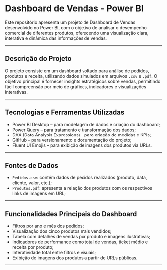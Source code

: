 # Dashboard de Vendas - Power BI

Este repositório apresenta um projeto de Dashboard de Vendas desenvolvido no Power BI, com o objetivo de analisar o desempenho comercial de diferentes produtos, oferecendo uma visualização clara, interativa e dinâmica das informações de vendas.

---

## Descrição do Projeto

O projeto consiste em um dashboard voltado para análise de pedidos, produtos e receita, utilizando dados simulados em arquivos `.csv` e `.pdf`. O objetivo principal é fornecer insights estratégicos sobre vendas, permitindo fácil compreensão por meio de gráficos, indicadores e visualizações interativas.

---

## Tecnologias e Ferramentas Utilizadas

- Power BI Desktop – para modelagem de dados e criação do dashboard;
- Power Query – para tratamento e transformação dos dados;
- DAX (Data Analysis Expressions) – para criação de medidas e KPIs;
- GitHub – para versionamento e documentação do projeto;
- Fluent UI Emojis – para exibição de imagens dos produtos via URLs.

---

## Fontes de Dados

- `Pedidos.csv`: contém dados de pedidos realizados (produto, data, cliente, valor, etc.);
- `Produtos.pdf`: apresenta a relação dos produtos com os respectivos links de imagens em URL;


---

## Funcionalidades Principais do Dashboard

- Filtros por ano e mês dos pedidos;
- Visualização dos cinco produtos mais vendidos;
- Tabela com detalhes de vendas por produto e imagens ilustrativas;
- Indicadores de performance como total de vendas, ticket médio e receita por produto;
- Interatividade total entre filtros e visuais;
- Exibição de imagens dos produtos a partir de URLs públicas.

---



